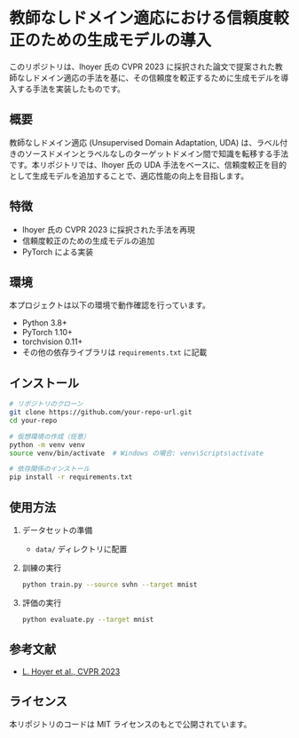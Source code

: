 # 教師なしドメイン適応における信頼度較正のための生成モデルの導入

このリポジトリは、lhoyer 氏の CVPR 2023 に採択された論文で提案された教師なしドメイン適応の手法を基に、その信頼度を較正するために生成モデルを導入する手法を実装したものです。

## 概要

教師なしドメイン適応 (Unsupervised Domain Adaptation, UDA) は、ラベル付きのソースドメインとラベルなしのターゲットドメイン間で知識を転移する手法です。本リポジトリでは、lhoyer 氏の UDA 手法をベースに、信頼度較正を目的として生成モデルを追加することで、適応性能の向上を目指します。

## 特徴
- lhoyer 氏の CVPR 2023 に採択された手法を再現
- 信頼度較正のための生成モデルの追加
- PyTorch による実装

## 環境

本プロジェクトは以下の環境で動作確認を行っています。
- Python 3.8+
- PyTorch 1.10+
- torchvision 0.11+
- その他の依存ライブラリは `requirements.txt` に記載

## インストール

```bash
# リポジトリのクローン
git clone https://github.com/your-repo-url.git
cd your-repo

# 仮想環境の作成（任意）
python -m venv venv
source venv/bin/activate  # Windows の場合: venv\Scripts\activate

# 依存関係のインストール
pip install -r requirements.txt
```

## 使用方法

1. データセットの準備
   - `data/` ディレクトリに配置

2. 訓練の実行
   ```bash
   python train.py --source svhn --target mnist
   ```

3. 評価の実行
   ```bash
   python evaluate.py --target mnist
   ```

## 参考文献

- [L. Hoyer et al., CVPR 2023](https://arxiv.org/abs/xxxx.xxxx)

## ライセンス

本リポジトリのコードは MIT ライセンスのもとで公開されています。

